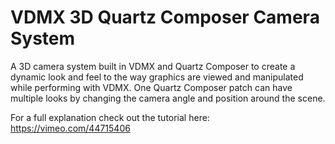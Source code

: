 # VDMX 3D Quartz Composer Camera System

A 3D camera system built in VDMX and Quartz Composer to create a dynamic look and feel 
to the way graphics are viewed and manipulated while performing with VDMX. One Quartz Composer
patch can have multiple looks by changing the camera angle and position around the scene.

For a full explanation check out the tutorial here: https://vimeo.com/44715406



